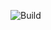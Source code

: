 ![Build](https://github.com/0x6675636b796f75676974687562/actions-example/actions/workflows/build.yml/badge.svg?branch=master)

